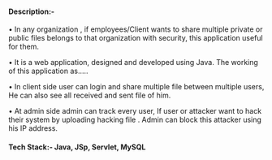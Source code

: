 #### Description:-
• In any organization , if employees/Client wants to share multiple private or public files belongs to that organization with security, this application useful for them.

• It is a web application, designed and developed using Java. The working of this application as.....

• In client side user can login and share multiple file between multiple users, He can also see all received and sent file of him.

• At admin side admin can track  every user, If user or attacker want to hack their system by uploading hacking file . Admin can block this attacker using his IP address.

#### Tech Stack:- Java, JSp, Servlet, MySQL
